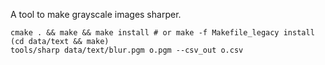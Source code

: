 A tool to make grayscale images sharper.

```
cmake . && make && make install # or make -f Makefile_legacy install
(cd data/text && make)
tools/sharp data/text/blur.pgm o.pgm --csv_out o.csv
```
